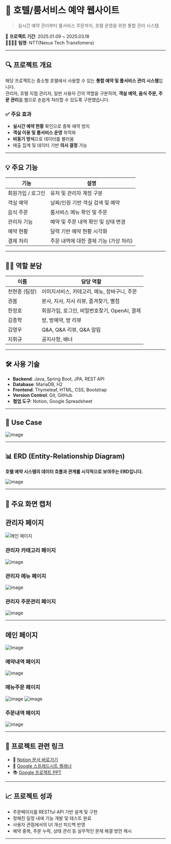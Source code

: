 # 🏨 호텔/룸서비스 예약 웹사이트

> 실시간 예약 관리부터 룸서비스 주문까지, 호텔 운영을 위한 통합 관리 시스템

📅 **프로젝트 기간**: 2025.01.09 ~ 2025.03.18  
👨‍👩‍👧‍👦 **팀명**: NTT(Nexus Tech Transfomers)

---

## 🔍 프로젝트 개요

해당 프로젝트는 중소형 호텔에서 사용할 수 있는 **통합 예약 및 룸서비스 관리 시스템**입니다.  
관리자, 호텔 지점 관리자, 일반 사용자 간의 역할을 구분하여, **객실 예약, 음식 주문, 주문 관리**를 웹으로 손쉽게 처리할 수 있도록 구현했습니다.

### ✅ 주요 효과
- **실시간 예약 현황** 확인으로 중복 예약 방지
- **객실 이용 및 룸서비스 운영** 최적화
- **비동기 방식**으로 데이터를 불러옴
- 매출 집계 및 데이터 기반 **의사 결정** 가능

---

## 💡 주요 기능

| 기능 | 설명 |
|------|------|
| 회원가입 / 로그인 | 유저 및 관리자 계정 구분 |
| 객실 예약 | 날짜/인원 기반 객실 검색 및 예약 |
| 음식 주문 | 룸서비스 메뉴 확인 및 주문 |
| 관리자 기능 | 예약 및 주문 내역 확인 및 상태 변경 |
| 예약 현황 | 달력 기반 예약 현황 시각화 |
| 결제 처리 | 주문 내역에 대한 결제 기능 (가상 처리) |

---

## 🧑‍💻 역할 분담

| 이름 | 담당 역할 |
|------|-----------|
| 천현종 (팀장) | 이미지서비스, 카테고리, 메뉴, 장바구니, 주문 |
| 권봄 | 본사, 지사, 지사 리뷰, 즐겨찾기, 별점 |
| 한정호 | 회원가입, 로그인, 비밀번호찾기, OpenAI, 결제|
| 김종학 | 방, 방예약, 방 리뷰|
| 김영우 | Q&A, Q&A 리뷰, Q&A 알림 |
| 지휘규 | 공지사항, 배너 |

---

## 🛠 사용 기술

- **Backend**: Java, Spring Boot, JPA, REST API
- **Database**: MariaDB, H2
- **Frontend**: Thymeleaf, HTML, CSS, Bootstrap
- **Version Control**: Git, GitHub
- **협업 도구**: Notion, Google Spreadsheet

---

## 📃 Use Case
![image](https://github.com/user-attachments/assets/8d30ab1d-6559-4ed1-a9c6-e573aff17ef0)

---

## 📊 ERD (Entity-Relationship Diagram)

**호텔 예약 시스템의 데이터 흐름과 관계를 시각적으로 보여주는 ERD입니다.**

![image](https://github.com/user-attachments/assets/da6e738e-3fc8-4f40-956b-bed051a610a2)

---

## 📸 주요 화면 캡처

## 관리자 페이지
![메인 페이지](https://github.com/user-attachments/assets/0be425a3-6951-457e-a383-430f992385a8)
### 관리자 카테고리 페이지
![image](https://github.com/user-attachments/assets/d1e63184-924c-4650-99a2-e05f312dc15a)
### 관리자 메뉴 페이지
![image](https://github.com/user-attachments/assets/a0d49569-f287-424a-a92b-9eeca5db1c4d)
### 관리자 주문관리 페이지
![image](https://github.com/user-attachments/assets/243aa5ff-769e-41a4-8c1f-f07466cbe039)

---
## 메인 페이지
![Image](https://github.com/user-attachments/assets/ab17daef-538d-4821-943a-a8039210ead7)
### 예약내역 페이지
![image](https://github.com/user-attachments/assets/ce151e23-9d70-4d9e-8f4b-1d1bff79c681)
### 메뉴주문 페이지
![image](https://github.com/user-attachments/assets/bee46cce-2b59-4f5c-87ee-99db28573796)
![image](https://github.com/user-attachments/assets/61f39258-b863-4093-8b42-1c0034275e34)
### 주문내역 페이지
![image](https://github.com/user-attachments/assets/73f2f3bd-a288-43fa-83d3-15fa6bceba4e)

---

## 🔗 프로젝트 관련 링크

- 📃 [Notion 문서 바로가기](https://www.notion.so/17548799325c804b8284c4686e395148)
- 📆 [Google 스프레드시트 플래너](https://docs.google.com/spreadsheets/d/1r3FvPDK-OPlXQAsxBs167bzD5p96dRwbL9wv-OHvfYE/edit?gid=1115838130#gid=1115838130)
- 📚 [Google 프로젝트 PPT](https://docs.google.com/presentation/d/1zFS6IlYforI7kEE0o22-nPSm9FEz_reO1tdZld-p-uc/edit?slide=id.p128#slide=id.p128)

---

## 📈 프로젝트 성과

- 주문페이지를 RESTful API 기반 설계 및 구현
- 정해진 일정 내에 기능 개발 및 테스트 완료
- 사용자 관점에서의 UI 개선 피드백 반영
- 예약 중복, 주문 누락, 상태 관리 등 실무적인 문제 해결 방안 제시

---
